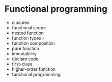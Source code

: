 # **Functional programming**
- closures 
- functional scope 
- nested function 
- function types -
- function composition 
- pure function 
- immutability 
- declare code 
- first-class 
- higher-order function 
- functional programming

